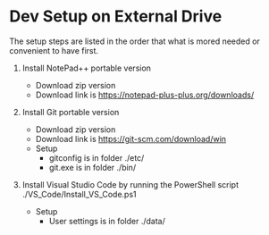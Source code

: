 # Dev Setup on External Drive

The setup steps are listed in the order that what is mored needed or convenient to have first.

1. Install NotePad++ portable version
    * Download zip version
    * Download link is https://notepad-plus-plus.org/downloads/

2. Install Git portable version
    * Download zip version
    * Download link is https://git-scm.com/download/win
    * Setup
        + gitconfig is in folder ./etc/
        + git.exe is in folder ./bin/

3. Install Visual Studio Code by running the PowerShell script ./VS_Code/Install_VS_Code.ps1
    * Setup
        + User settings is in folder ./data/